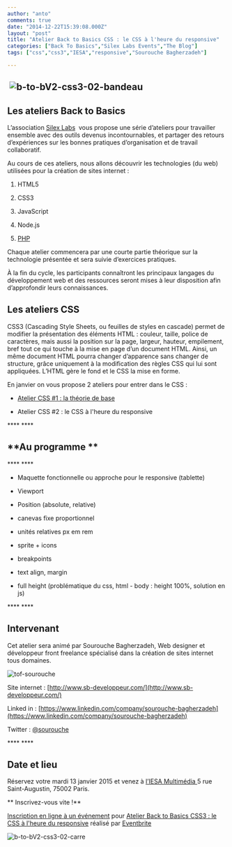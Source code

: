 ```yaml
---
author: "anto"
comments: true
date: "2014-12-22T15:39:08.000Z"
layout: "post"
title: "Atelier Back to Basics CSS : le CSS à l'heure du responsive"
categories: ["Back To Basics","Silex Labs Events","The Blog"]
tags: ["css","css3","IESA","responsive","Sourouche Bagherzadeh"]

---
```

##  ![b-to-bV2-css3-02-bandeau](https://www.silexlabs.org/wp-content/uploads/2014/12/b-to-bV2-css3-02-bandeau.png)




## Les ateliers Back to Basics


L’association [Silex Labs](https://www.silexlabs.org/)  vous propose une série d’ateliers pour travailler ensemble avec des outils devenus incontournables, et partager des retours d’expériences sur les bonnes pratiques d’organisation et de travail collaboratif.

Au cours de ces ateliers, nous allons découvrir les technologies (du web) utilisées pour la création de sites internet :




  1. HTML5


  2. CSS3


  3. JavaScript


  4. Node.js


  5. [PHP](https://www.silexlabs.org/atelier-back-to-basics-php)


Chaque atelier commencera par une courte partie théorique sur la technologie présentée et sera suivie d’exercices pratiques.

À la fin du cycle, les participants connaîtront les principaux langages du développement web et des ressources seront mises à leur disposition afin d’approfondir leurs connaissances.


## Les ateliers CSS


CSS3 (Cascading Style Sheets, ou feuilles de styles en cascade) permet de modifier la présentation des éléments HTML : couleur, taille, police de caractères, mais aussi la position sur la page, largeur, hauteur, empilement, bref tout ce qui touche à la mise en page d’un document HTML. Ainsi, un même document HTML pourra changer d’apparence sans changer de structure, grâce uniquement à la modification des règles CSS qui lui sont appliquées. L’HTML gère le fond et le CSS la mise en forme.

En janvier on vous propose 2 ateliers pour entrer dans le CSS :




  * [Atelier CSS #1 : la théorie de base](https://www.silexlabs.org/atelier-back-to-basics-css3-les-bases-du-css)


  * Atelier CSS #2 : le CSS à l'heure du responsive


**** ****


## **Au programme **


**** ****




  * Maquette fonctionnelle ou approche pour le responsive (tablette)


  * Viewport


  * Position (absolute, relative)


  * canevas fixe proportionnel


  * unités relatives px em rem


  * sprite + icons


  * breakpoints


  * text align, margin


  * full height (problématique du css, html - body : height 100%, solution en js)


**** ****


## **Intervenant**


Cet atelier sera animé par Sourouche Bagherzadeh, Web designer et développeur front freelance spécialisé dans la création de sites internet tous domaines.

![tof-sourouche](https://www.silexlabs.org/wp-content/uploads/2014/10/tof-sourouche.jpg)



Site internet : [http://www.sb-developpeur.com/](http://www.sb-developpeur.com/)

Linked in : [https://www.linkedin.com/company/sourouche-bagherzadeh](https://www.linkedin.com/company/sourouche-bagherzadeh)

Twitter : [@sourouche](https://twitter.com/sourouche)

**** ****


## Date et lieu


Réservez votre mardi 13 janvier 2015 et venez à [l’IESA Multimédia ](http://www.iesamultimedia.fr/)5 rue Saint-Augustin, 75002 Paris.

**
Inscrivez-vous vite !**




[Inscription en ligne à un événement](http://www.eventbrite.fr/r/etckt) pour [Atelier Back to Basics CSS3 : le CSS à l'heure du responsive](https://www.eventbrite.fr/e/billets-atelier-back-to-basics-css3-le-css-a-lheure-du-responsive-15036662061?ref=etckt) réalisé par [Eventbrite](http://www.eventbrite.fr?ref=etckt)




![b-to-bV2-css3-02-carre](https://www.silexlabs.org/wp-content/uploads/2014/12/b-to-bV2-css3-02-carre.png)


